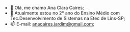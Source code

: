 - 👋 Olá, me chamo Ana Clara Caires; 
- 🌱 Atualmente estou no 2° ano do Ensino Médio com Tec.Desenvolvimento de Sistemas na Etec de Lins-SP;
- 📫 E-mail: anacaires.jardim@gmail.com;
